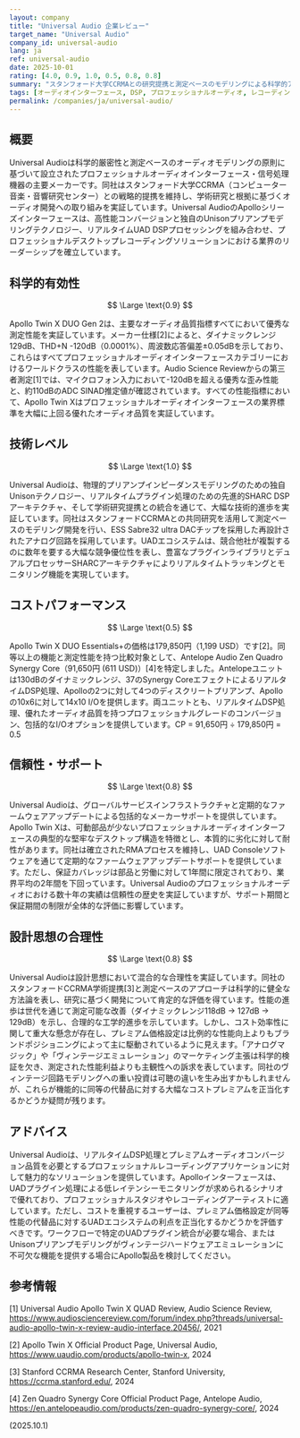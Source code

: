 ```yaml
---
layout: company
title: "Universal Audio 企業レビュー"
target_name: "Universal Audio"
company_id: universal-audio
lang: ja
ref: universal-audio
date: 2025-10-01
rating: [4.0, 0.9, 1.0, 0.5, 0.8, 0.8]
summary: "スタンフォード大学CCRMAとの研究提携と測定ベースのモデリングによる科学的アプローチを実証するプロフェッショナルオーディオインターフェース製造メーカー。先進的なSHARC DSPテクノロジーによりワールドクラスのオーディオ性能を実現しているが、プレミアム価格設定がコストパフォーマンス評価に大きく影響している"
tags: [オーディオインターフェース, DSP, プロフェッショナルオーディオ, レコーディング, SHARC, Unisonテクノロジー]
permalink: /companies/ja/universal-audio/
---
```


## 概要

Universal Audioは科学的厳密性と測定ベースのオーディオモデリングの原則に基づいて設立されたプロフェッショナルオーディオインターフェース・信号処理機器の主要メーカーです。同社はスタンフォード大学CCRMA（コンピューター音楽・音響研究センター）との戦略的提携を維持し、学術研究と根拠に基づくオーディオ開発への取り組みを実証しています。Universal AudioのApolloシリーズインターフェースは、高性能コンバージョンと独自のUnisonプリアンプモデリングテクノロジー、リアルタイムUAD DSPプロセッシングを組み合わせ、プロフェッショナルデスクトップレコーディングソリューションにおける業界のリーダーシップを確立しています。

## 科学的有効性

$$ \Large \text{0.9} $$

Apollo Twin X DUO Gen 2は、主要なオーディオ品質指標すべてにおいて優秀な測定性能を実証しています。メーカー仕様[2]によると、ダイナミックレンジ129dB、THD+N -120dB（0.0001%）、周波数応答偏差±0.05dBを示しており、これらはすべてプロフェッショナルオーディオインターフェースカテゴリーにおけるワールドクラスの性能を表しています。Audio Science Reviewからの第三者測定[1]では、マイクロフォン入力において-120dBを超える優秀な歪み性能と、約110dBのADC SINAD推定値が確認されています。すべての性能指標において、Apollo Twin Xはプロフェッショナルオーディオインターフェースの業界標準を大幅に上回る優れたオーディオ品質を実証しています。

## 技術レベル

$$ \Large \text{1.0} $$

Universal Audioは、物理的プリアンプインピーダンスモデリングのための独自Unisonテクノロジー、リアルタイムプラグイン処理のための先進的SHARC DSPアーキテクチャ、そして学術研究提携との統合を通じて、大幅な技術的進歩を実証しています。同社はスタンフォードCCRMAとの共同研究を活用して測定ベースのモデリング開発を行い、ESS Sabre32 ultra DACチップを採用した再設計されたアナログ回路を採用しています。UADエコシステムは、競合他社が複製するのに数年を要する大幅な競争優位性を表し、豊富なプラグインライブラリとデュアルプロセッサーSHARCアーキテクチャによりリアルタイムトラッキングとモニタリング機能を実現しています。

## コストパフォーマンス

$$ \Large \text{0.5} $$

Apollo Twin X DUO Essentials+の価格は179,850円（1,199 USD）です[2]。同等以上の機能と測定性能を持つ比較対象として、Antelope Audio Zen Quadro Synergy Core（91,650円 (611 USD)）[4]を特定しました。Antelopeユニットは130dBのダイナミックレンジ、37のSynergy CoreエフェクトによるリアルタイムDSP処理、Apolloの2つに対して4つのディスクリートプリアンプ、Apolloの10x6に対して14x10 I/Oを提供します。両ユニットとも、リアルタイムDSP処理、優れたオーディオ品質を持つプロフェッショナルグレードのコンバージョン、包括的なI/Oオプションを提供しています。CP = 91,650円 ÷ 179,850円 = 0.5

## 信頼性・サポート

$$ \Large \text{0.8} $$

Universal Audioは、グローバルサービスインフラストラクチャと定期的なファームウェアアップデートによる包括的なメーカーサポートを提供しています。Apollo Twin Xは、可動部品が少ないプロフェッショナルオーディオインターフェースの典型的な堅牢なデスクトップ構造を特徴とし、本質的に劣化に対して耐性があります。同社は確立されたRMAプロセスを維持し、UAD Consoleソフトウェアを通じて定期的なファームウェアアップデートサポートを提供しています。ただし、保証カバレッジは部品と労働に対して1年間に限定されており、業界平均の2年間を下回っています。Universal Audioのプロフェッショナルオーディオにおける数十年の実績は信頼性の歴史を実証していますが、サポート期間と保証期間の制限が全体的な評価に影響しています。

## 設計思想の合理性

$$ \Large \text{0.8} $$

Universal Audioは設計思想において混合的な合理性を実証しています。同社のスタンフォードCCRMA学術提携[3]と測定ベースのアプローチは科学的に健全な方法論を表し、研究に基づく開発について肯定的な評価を得ています。性能の進歩は世代を通じて測定可能な改善（ダイナミックレンジ118dB → 127dB → 129dB）を示し、合理的な工学的進歩を示しています。しかし、コスト効率性に関して重大な懸念が存在し、プレミアム価格設定は比例的な性能向上よりもブランドポジショニングによって主に駆動されているように見えます。「アナログマジック」や「ヴィンテージエミュレーション」のマーケティング主張は科学的検証を欠き、測定された性能利益よりも主観性への訴求を表しています。同社のヴィンテージ回路モデリングへの重い投資は可聴の違いを生み出すかもしれませんが、これらが機能的に同等の代替品に対する大幅なコストプレミアムを正当化するかどうか疑問が残ります。

## アドバイス

Universal Audioは、リアルタイムDSP処理とプレミアムオーディオコンバージョン品質を必要とするプロフェッショナルレコーディングアプリケーションに対して魅力的なソリューションを提供しています。Apolloインターフェースは、UADプラグイン処理による低レイテンシーモニタリングが求められるシナリオで優れており、プロフェッショナルスタジオやレコーディングアーティストに適しています。ただし、コストを重視するユーザーは、プレミアム価格設定が同等性能の代替品に対するUADエコシステムの利点を正当化するかどうかを評価すべきです。ワークフローで特定のUADプラグイン統合が必要な場合、またはUnisonプリアンプモデリングがヴィンテージハードウェアエミュレーションに不可欠な機能を提供する場合にApollo製品を検討してください。

## 参考情報

[1] Universal Audio Apollo Twin X QUAD Review, Audio Science Review, https://www.audiosciencereview.com/forum/index.php?threads/universal-audio-apollo-twin-x-review-audio-interface.20456/, 2021

[2] Apollo Twin X Official Product Page, Universal Audio, https://www.uaudio.com/products/apollo-twin-x, 2024

[3] Stanford CCRMA Research Center, Stanford University, https://ccrma.stanford.edu/, 2024

[4] Zen Quadro Synergy Core Official Product Page, Antelope Audio, https://en.antelopeaudio.com/products/zen-quadro-synergy-core/, 2024

(2025.10.1)